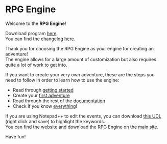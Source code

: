 
# RPG Engine

Welcome to the **RPG Engine**!  

Download program [here](http://yanwittmann.de/projects/rpgengine/site/).  
You can find the changelog [here](http://yanwittmann.de/projects/rpgengine/documentation/changelog/).  

Thank you for choosing the RPG Engine as your engine for creating an adventure!  
The engine allows for a large amount of customization but also requires quite a lot of work to get into.  
  
If you want to create your very own adventure, these are the steps you need to follow in order to learn how to use the engine:  

 * Read through [getting started](http://yanwittmann.de/projects/rpgengine/documentation/getting-started/)
 * Create your [first adventure](http://yanwittmann.de/projects/rpgengine/documentation/first-adventure/)
 * Read through the rest of the [documentation](http://yanwittmann.de/projects/rpgengine/documentation/)
 * Check if you know [everything](http://yanwittmann.de/projects/rpgengine/documentation/other/)!

If you are using Notepad++ to edit the events, you can download [this UDL](http://yanwittmann.de/projects/rpgengine/rpgengine.xml) (right click and save) to highlight the keywords.  
You can find the website and download the RPG Engine on the [main site](http://yanwittmann.de/projects/rpgengine/site/).  

Have fun!
